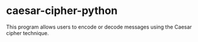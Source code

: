 # caesar-cipher-python
This program allows users to encode or decode messages using the Caesar cipher technique.
